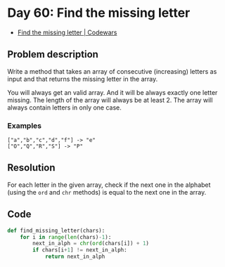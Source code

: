 # Day 60: Find the missing letter

- [Find the missing letter | Codewars](https://www.codewars.com/kata/5839edaa6754d6fec10000a2)

## Problem description

Write a method that takes an array of consecutive (increasing) letters as input and that returns the missing letter in the array.

You will always get an valid array. And it will be always exactly one letter missing. The length of the array will always be at least 2.
The array will always contain letters in only one case.

### Examples

```text
["a","b","c","d","f"] -> "e"
["O","Q","R","S"] -> "P"
```

## Resolution

For each letter in the given array, check if the next one in the alphabet (using the `ord` and `chr` methods) is equal to the next one in the array.

## Code

```python
def find_missing_letter(chars):
    for i in range(len(chars)-1):
        next_in_alph = chr(ord(chars[i]) + 1)
        if chars[i+1] != next_in_alph:
            return next_in_alph
```
